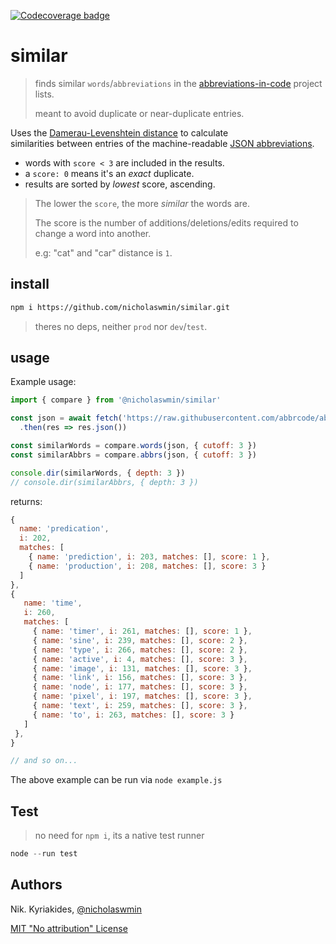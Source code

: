 [![Codecoverage badge](https://img.shields.io/badge/100%25-coverage-green)](#tests)

# similar 

> finds similar `words`/`abbreviations` in the 
> [abbreviations-in-code][abbrs-in-code] project lists.
>
> meant to avoid duplicate or near-duplicate entries.

Uses the [Damerau-Levenshtein distance][leven-algo] to calculate   
similarities between entries of the machine-readable [JSON abbreviations][json].    

- words with `score < 3` are included in the results.
- a `score: 0` means it's an *exact* duplicate.  
- results are sorted by *lowest* score, ascending.  

> The lower the `score`, the more *similar* the words are.      
>
> The score is the number of additions/deletions/edits required to change 
> a word into another.
>
> e.g: "cat" and "car" distance is `1`.

## install 

```bash
npm i https://github.com/nicholaswmin/similar.git
```

> theres no deps, neither `prod` nor `dev`/`test`.

## usage

Example usage:

```js
import { compare } from '@nicholaswmin/similar'

const json = await fetch('https://raw.githubusercontent.com/abbrcode/abbreviations-in-code/refs/heads/main/data/abbrs/.json')
  .then(res => res.json())

const similarWords = compare.words(json, { cutoff: 3 })
const similarAbbrs = compare.abbrs(json, { cutoff: 3 })

console.dir(similarWords, { depth: 3 })
// console.dir(similarAbbrs, { depth: 3 })
```

returns:

```js
{
  name: 'predication',
  i: 202,
  matches: [
    { name: 'prediction', i: 203, matches: [], score: 1 },
    { name: 'production', i: 208, matches: [], score: 3 }
  ]
},
{
   name: 'time',
   i: 260,
   matches: [
     { name: 'timer', i: 261, matches: [], score: 1 },
     { name: 'sine', i: 239, matches: [], score: 2 },
     { name: 'type', i: 266, matches: [], score: 2 },
     { name: 'active', i: 4, matches: [], score: 3 },
     { name: 'image', i: 131, matches: [], score: 3 },
     { name: 'link', i: 156, matches: [], score: 3 },
     { name: 'node', i: 177, matches: [], score: 3 },
     { name: 'pixel', i: 197, matches: [], score: 3 },
     { name: 'text', i: 259, matches: [], score: 3 },
     { name: 'to', i: 263, matches: [], score: 3 }
   ]
 },
}

// and so on...
```

The above example can be run via `node example.js`

## Test

> no need for `npm i`, 
> its a native test runner

```js
node --run test
```

## Authors

Nik. Kyriakides, [@nicholaswmin][nicholaswmin]


[MIT "No attribution" License][mit-0]

[nicholaswmin]: https://github.com/nicholaswmin
[abbrs-in-code]: https://github.com/abbrcode/abbreviations-in-code
[json]: https://raw.githubusercontent.com/abbrcode/abbreviations-in-code/refs/heads/main/data/abbrs/.json
[leven-algo]: https://en.wikipedia.org/wiki/Damerau%E2%80%93Levenshtein_distance
[mit-0]: https://spdx.org/licenses/MIT-0.html

